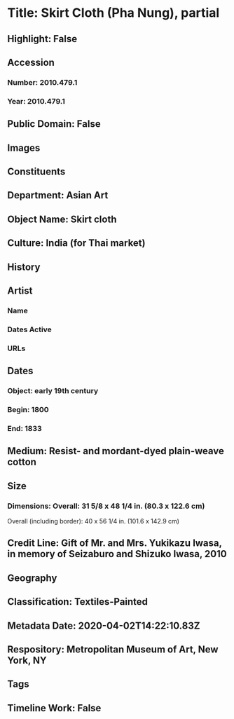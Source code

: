 # Title: Skirt Cloth (Pha Nung), partial
## Highlight: False
## Accession
### Number: 2010.479.1
### Year: 2010.479.1
## Public Domain: False
## Images
## Constituents
## Department: Asian Art
## Object Name: Skirt cloth
## Culture: India (for Thai market)
## History
## Artist
### Name
### Dates Active
### URLs
## Dates
### Object: early 19th century
### Begin: 1800
### End: 1833
## Medium: Resist- and mordant-dyed plain-weave cotton
## Size
### Dimensions: Overall: 31 5/8 x 48 1/4 in. (80.3 x 122.6 cm)
Overall (including border): 40 x 56 1/4 in. (101.6 x 142.9 cm)
## Credit Line: Gift of Mr. and Mrs. Yukikazu Iwasa, in memory of Seizaburo and Shizuko Iwasa, 2010
## Geography
## Classification: Textiles-Painted
## Metadata Date: 2020-04-02T14:22:10.83Z
## Respository: Metropolitan Museum of Art, New York, NY
## Tags
## Timeline Work: False